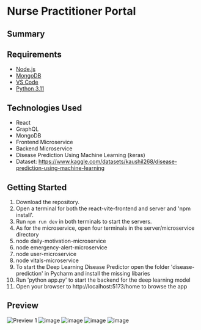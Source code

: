 # Nurse Practitioner Portal

## Summary

## Requirements
- [Node.js](https://nodejs.org/en/download)
- [MongoDB](https://www.mongodb.com)
- [VS Code](https://code.visualstudio.com/download)
- [Python 3.11](https://www.python.org/downloads/release/python-3110/)

## Technologies Used
- React
- GraphQL
- MongoDB
- Frontend Microservice
- Backend Microservice
- Disease Prediction Using Machine Learning (keras)
- Dataset: https://www.kaggle.com/datasets/kaushil268/disease-prediction-using-machine-learning

## Getting Started
1. Download the repository.
2. Open a terminal for both the react-vite-frontend and server and 'npm install'.
3. Run `npm run dev` in both terminals to start the servers.
4. As for the microservice, open four terminals in the server/microservice directory
5. node daily-motivation-microservice
6. node emergency-alert-microservice
7. node user-microservice
8. node vitals-microservice
9. To start the Deep Learning Disease Predictor open the folder 'disease-prediction' in Pycharm and install the missing libaries
10. Run 'python app.py' to start the backend for the deep learning model
11. Open your browser to http://localhost:5173/home to browse the app

## Preview
![Preview 1](https://github.com/Topzic/Nurse-Practitioner-Portal/assets/103236582/53a3a951-d2f0-4747-bce9-f7fbf691883a)
![image](https://github.com/Topzic/Nurse-Practitioner-Portal/assets/103236582/e02a68ba-aa2d-4cf8-a3d4-6f732be1a5d6)
![image](https://github.com/Topzic/Nurse-Practitioner-Portal/assets/103236582/eac5e9c1-5625-429d-ad6e-ac1449e77082)
![image](https://github.com/Topzic/Nurse-Practitioner-Portal/assets/103236582/4cba5137-d80a-40e0-9dba-735fd852e7d4)
![image](https://github.com/Topzic/Nurse-Practitioner-Portal/assets/103236582/4ae94bf4-8aa5-4b85-8800-65df4d391aa6)






